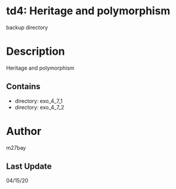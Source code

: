 # td4: Heritage and polymorphism
backup directory

# Description
Heritage and polymorphism

## Contains
- directory: exo_4_7_1
- directory: exo_4_7_2

# Author
m27bay

## Last Update
04/15/20
